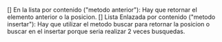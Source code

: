 [] En la lista por contenido ("metodo anterior"): Hay que retornar el elemento anterior o la posicion.
[] Lista Enlazada por contenido ("metodo insertar"): Hay que utilizar el metodo buscar para retornar la posicion 
o buscar en el insertar porque seria realizar 2 veces busquedas.
